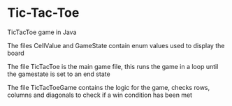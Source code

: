 # Tic-Tac-Toe
TicTacToe game in Java

The files CellValue and GameState contain enum values used to display the board

The file TicTacToe is the main game file, this runs the game in a loop until the gamestate is set to an end state

The file TicTacToeGame contains the logic for the game, checks rows, columns and diagonals to check if a win condition has been met
